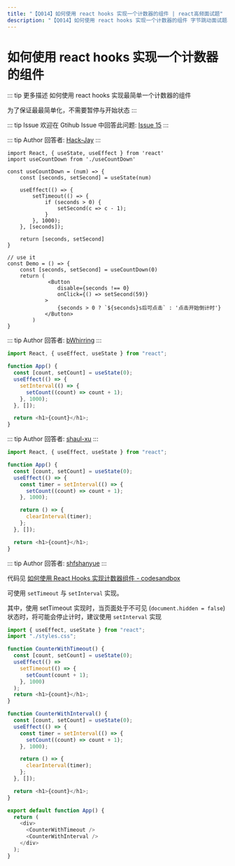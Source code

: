 ```yaml
---
title: "【Q014】如何使用 react hooks 实现一个计数器的组件 | react高频面试题"
description: "【Q014】如何使用 react hooks 实现一个计数器的组件 字节跳动面试题、阿里腾讯面试题、美团小米面试题。"
---
```


# 如何使用 react hooks 实现一个计数器的组件

::: tip 更多描述
如何使用 react hooks 实现最简单一个计数器的组件

为了保证最最简单化，不需要暂停与开始状态
:::

::: tip Issue
欢迎在 Gtihub Issue 中回答此问题: [Issue 15](https://github.com/shfshanyue/Daily-Question/issues/15)
:::

::: tip Author
回答者: [Hack-Jay](https://github.com/Hack-Jay)
:::

```
import React, { useState, useEffect } from 'react'
import useCountDown from './useCountDown'

const useCountDown = (num) => {
    const [seconds, setSecond] = useState(num)

    useEffect(() => {
        setTimeout(() => {
            if (seconds > 0) {
                setSecond(c => c - 1);
            }
        }, 1000);
    }, [seconds]);

    return [seconds, setSecond]
}

// use it
const Demo = () => {
    const [seconds, setSecond] = useCountDown(0)
    return (
             <Button
                disable={seconds !== 0}
                onClick={() => setSecond(59)}
            >
                {seconds > 0 ? `${seconds}s后可点击` : '点击开始倒计时'}
            </Button>
        )
}
```

::: tip Author
回答者: [bWhirring](https://github.com/bWhirring)
:::

```js
import React, { useEffect, useState } from "react";

function App() {
  const [count, setCount] = useState(0);
  useEffect(() => {
    setInterval(() => {
      setCount((count) => count + 1);
    }, 1000);
  }, []);

  return <h1>{count}</h1>;
}
```

::: tip Author
回答者: [shaul-xu](https://github.com/shaul-xu)
:::

```js
import React, { useEffect, useState } from "react";

function App() {
  const [count, setCount] = useState(0);
  useEffect(() => {
    const timer = setInterval(() => {
      setCount((count) => count + 1);
    }, 1000);

    return () => {
      clearInterval(timer);
    };
  }, []);

  return <h1>{count}</h1>;
}
```

::: tip Author
回答者: [shfshanyue](https://github.com/shfshanyue)
:::

代码见 [如何使用 React Hooks 实现计数器组件 - codesandbox](https://codesandbox.io/s/shiyong-react-hooks-ruheshixianyigejishuqi-counter-tc5u1?file=/src/App.js)

可使用 `setTimeout` 与 `setInterval` 实现。

其中，使用 setTimeout 实现时，当页面处于不可见 (`document.hidden = false`) 状态时，将可能会停止计时，建议使用 `setInterval` 实现

```js
import { useEffect, useState } from "react";
import "./styles.css";

function CounterWithTimeout() {
  const [count, setCount] = useState(0);
  useEffect(() =>
    setTimeout(() => {
      setCount(count + 1);
    }, 1000)
  );
  return <h1>{count}</h1>;
}

function CounterWithInterval() {
  const [count, setCount] = useState(0);
  useEffect(() => {
    const timer = setInterval(() => {
      setCount((count) => count + 1);
    }, 1000);

    return () => {
      clearInterval(timer);
    };
  }, []);

  return <h1>{count}</h1>;
}

export default function App() {
  return (
    <div>
      <CounterWithTimeout />
      <CounterWithInterval />
    </div>
  );
}
```
